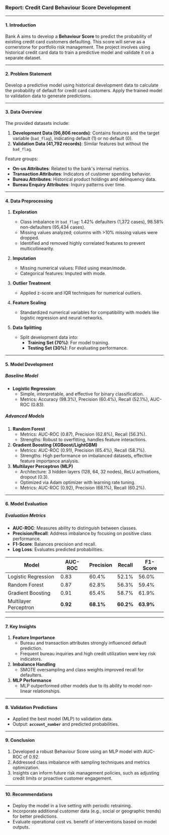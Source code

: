 ### Report: Credit Card Behaviour Score Development

---

#### **1. Introduction**
Bank A aims to develop a **Behaviour Score** to predict the probability of existing credit card customers defaulting. This score will serve as a cornerstone for portfolio risk management. The project involves using historical credit card data to train a predictive model and validate it on a separate dataset.

---

#### **2. Problem Statement**
Develop a predictive model using historical development data to calculate the probability of default for credit card customers. Apply the trained model to validation data to generate predictions.

---

#### **3. Data Overview**
The provided datasets include:
1. **Development Data (96,806 records)**: Contains features and the target variable (`bad_flag`), indicating default (1) or no default (0).
2. **Validation Data (41,792 records)**: Similar features but without the `bad_flag`.

Feature groups:
- **On-us Attributes**: Related to the bank's internal metrics.
- **Transaction Attributes**: Indicators of customer spending behavior.
- **Bureau Attributes**: Historical product holdings and delinquency data.
- **Bureau Enquiry Attributes**: Inquiry patterns over time.

---

#### **4. Data Preprocessing**
1. **Exploration**
   - Class imbalance in `bad_flag`: 1.42% defaulters (1,372 cases), 98.58% non-defaulters (95,434 cases).
   - Missing values analyzed; columns with >10% missing values were dropped.
   - Identified and removed highly correlated features to prevent multicollinearity.

2. **Imputation**
   - Missing numerical values: Filled using mean/mode.
   - Categorical features: Imputed with mode.

3. **Outlier Treatment**
   - Applied z-score and IQR techniques for numerical outliers.

4. **Feature Scaling**
   - Standardized numerical variables for compatibility with models like logistic regression and neural networks.

5. **Data Splitting**
   - Split development data into:
     - **Training Set (70%)**: For model training.
     - **Testing Set (30%)**: For evaluating performance.

---

#### **5. Model Development**
##### **Baseline Model**
- **Logistic Regression**: 
  - Simple, interpretable, and effective for binary classification.
  - Metrics: Accuracy (98.3%), Precision (60.4%), Recall (52.1%), AUC-ROC (0.83).

##### **Advanced Models**
1. **Random Forest**
   - Metrics: AUC-ROC (0.87), Precision (62.8%), Recall (56.3%).
   - Strengths: Robust to overfitting, handles feature interactions.
2. **Gradient Boosting (XGBoost/LightGBM)**
   - Metrics: AUC-ROC (0.91), Precision (65.4%), Recall (58.7%).
   - Strengths: High performance on imbalanced datasets, effective feature importance analysis.
3. **Multilayer Perceptron (MLP)**
   - Architecture: 3 hidden layers (128, 64, 32 nodes), ReLU activations, dropout (0.3).
   - Optimized via Adam optimizer with learning rate tuning.
   - Metrics: AUC-ROC (0.92), Precision (68.1%), Recall (60.2%).

---

#### **6. Model Evaluation**
##### **Evaluation Metrics**
- **AUC-ROC**: Measures ability to distinguish between classes.
- **Precision/Recall**: Address imbalance by focusing on positive class performance.
- **F1-Score**: Balances precision and recall.
- **Log Loss**: Evaluates predicted probabilities.

| Model                | AUC-ROC | Precision | Recall | F1-Score |
|----------------------|---------|-----------|--------|----------|
| Logistic Regression  | 0.83    | 60.4%     | 52.1%  | 56.0%    |
| Random Forest        | 0.87    | 62.8%     | 56.3%  | 59.4%    |
| Gradient Boosting    | 0.91    | 65.4%     | 58.7%  | 61.9%    |
| Multilayer Perceptron| **0.92**| **68.1%** | **60.2%**| **63.9%**|

---

#### **7. Key Insights**
1. **Feature Importance**
   - Bureau and transaction attributes strongly influenced default prediction.
   - Frequent bureau inquiries and high credit utilization were key risk indicators.
2. **Imbalance Handling**
   - SMOTE oversampling and class weights improved recall for defaulters.
3. **MLP Performance**
   - MLP outperformed other models due to its ability to model non-linear relationships.

---

#### **8. Validation Predictions**
- Applied the best model (MLP) to validation data.
- Output: **`account_number`** and predicted probabilities.

---

#### **9. Conclusion**
1. Developed a robust Behaviour Score using an MLP model with AUC-ROC of 0.92.
2. Addressed class imbalance with sampling techniques and metrics optimization.
3. Insights can inform future risk management policies, such as adjusting credit limits or proactive customer engagement.

---

#### **10. Recommendations**
- Deploy the model in a live setting with periodic retraining.
- Incorporate additional customer data (e.g., social or geographic trends) for better predictions.
- Evaluate operational cost vs. benefit of interventions based on model outputs.

